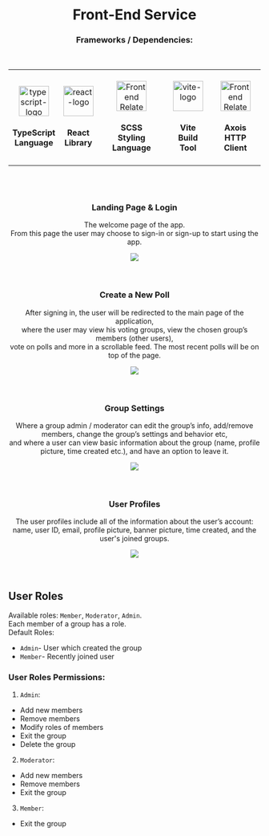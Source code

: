 
<h1 align="center"> Front-End Service </h1>

<h3 align="center"> Frameworks / Dependencies: </h3>
<table align="center">
  <tr>
    <td align="center">
      <br /> 
      <a href="https://github.com/sympoll">
        <img src="https://skillicons.dev/icons?i=typescript&theme=light" width="60px" alt="typescript-logo" /> 
      </a>
      <h4>TypeScript <br/> Language</h4>
    </td>
    <td align="center">
      <br /> 
      <a href="https://github.com/Idan-sh">
        <img src="https://skillicons.dev/icons?i=react&theme=light" width="60px" alt="react-logo" /> 
      </a>
      <h4>React <br/>Library</h4>
    </td>
    <td align="center">
      <br /> 
      <a href="https://github.com/Idan-sh">
        <img src="https://skillicons.dev/icons?i=css&theme=light" width="60px" alt="Frontend Related Skills" /> 
      </a>
      <h4>SCSS <br/>Styling Language</h4>
    </td>
    <td align="center">
      <br />
      <a href="https://github.com/Idan-sh">
        <img src="https://skillicons.dev/icons?i=vite&theme=light" width="60px" alt="vite-logo" /> 
      </a>
      <h4>Vite <br/>Build Tool</h4>
    </td>
    <br /> 
    <td align="center">
      <br/>
      <a href="https://github.com/Idan-sh">
        <img src="https://skillicons.dev/icons?i=npm&theme=light" width="60px" alt="Frontend Related Skills" />
      </a>
      <h4>Axois <br/> HTTP Client</h4>
    </td>
  </tr>
</table>
<br />
<br />

<div align="center">
  <h3> Landing Page & Login </h3>
  <p>
    The welcome page of the app. <br/>
    From this page the user may choose to sign-in or sign-up to start using the app.
  </p>
  <img src="https://github.com/user-attachments/assets/ffbc784b-c1a2-4c94-9d64-27320027914f" />
  <br />
</div>

<br />
<br />

<div align="center">
  <h3> Create a New Poll </h3>
  <p>
    After signing in, the user will be redirected to the main page of the application,<br/>
    where the user may view his voting groups, view the chosen group’s members (other users),<br/>
    vote on polls and more in a scrollable feed. The most recent polls will be on top of the page.
  </p>
  <img src="https://github.com/user-attachments/assets/8bf74dbc-254c-438b-a440-860e79942606" />
</div>

<br />
<br />

<div align="center">
  <h3> Group Settings </h3>
  <p>
    Where a group admin / moderator can edit the group’s info, add/remove members, change the group’s settings and behavior etc, <br/>
    and where a user can view basic information about the group (name, profile picture, time created etc.), and have an option to leave it.
  </p>
  <img src="https://github.com/user-attachments/assets/2956b0df-a050-47ac-a70b-3b92a4e32899" />
</div>

<br />
<br />

<div align="center">
  <h3> User Profiles </h3>
  <p>
    The user profiles include all of the information about the user’s account: <br/>
    name, user ID, email, profile picture, banner picture, time created, and the user's joined groups.
  </p>
  <img src="https://github.com/user-attachments/assets/c9239526-0f46-40e9-9553-7b555c80a616" />
</div>

<br />
<br />

## User Roles
Available roles: `Member`, `Moderator`, `Admin`.   
Each member of a group has a role.   
Default Roles:
* `Admin`- User which created the group
* `Member`- Recently joined user


### User Roles Permissions:   

1. `Admin`:
* Add new members
* Remove members
* Modify roles of members
* Exit the group
* Delete the group

2. `Moderator`:
* Add new members
* Remove members
* Exit the group

3. `Member`: 
* Exit the group
